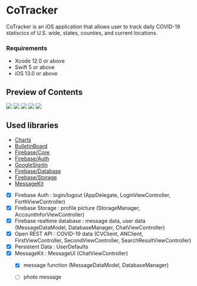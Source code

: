 # CoTracker

CoTracker is an iOS application that allows user to track daily COVID-19 statiscics of U.S. wide, states, counties, and current locations. 

### Requirements

* Xcode 12.0 or above
* Swift 5 or above
* iOS 13.0 or above

## Preview of Contents

![ ](https://imgur.com/0kz2fPy)
![ ](https://imgur.com/gChzZ5w)
![ ](https://imgur.com/VGociE1)
![ ](https://imgur.com/y8sIFbR)
![ ](https://imgur.com/WHL4O4R)

## Used libraries

* [Charts](https://cocoapods.org/pods/charts)
* [BulletinBoard](https://cocoapods.org/pods/BulletinBoard)
* [Firebase/Core](https://cocoapods.org/pods/FirebaseCore)
* [Firebase/Auth](https://cocoapods.org/pods/FirebaseAuth)
* [GoogleSignIn](https://cocoapods.org/pods/GoogleSignIn)
* [Firebase/Database](https://cocoapods.org/pods/FirebaseDatabase)
* [Firebase/Storage](https://cocoapods.org/pods/FirebaseStorage)
* [MessageKit](https://cocoapods.org/pods/MessageKit)


- [x] Firebase Auth : login/logout (AppDelegate, LoginViewController, ForthViewController)
- [x] Firebase Storage : profile picture (StorageManager, AccountInforViewController)
- [x] Firebase realtime database : message data, user data (MessageDataModel, DatabaseManager, ChatViewController)
- [x] Open REST API : COVID-19 data (CVClient, ANClient, FirstViewController, SecondViewController, SearchResultViewController)
- [x] Persistent Data : UserDefaults 
- [x] MessageKit : MessageUI (ChatViewController)
    - [x] message function (MessageDataModel, DatabaseManager)
    - [ ] photo message



